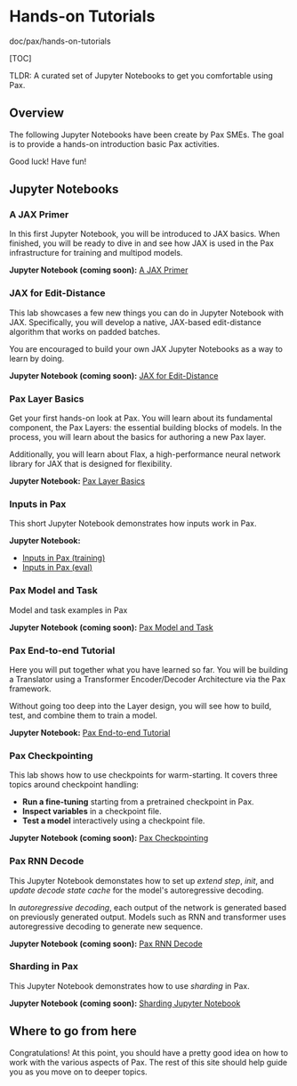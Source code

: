 # Hands-on Tutorials

doc/pax/hands-on-tutorials

[TOC]

TLDR: A curated set of Jupyter Notebooks to get you comfortable using Pax.

## Overview

The following Jupyter Notebooks have been create by Pax SMEs. The goal is to provide a hands-on introduction
basic Pax activities.

Good luck! Have fun!

## Jupyter Notebooks

### A JAX Primer

In this first Jupyter Notebook, you will be introduced to JAX basics. When finished, you
will be ready to dive in and see how JAX is used in the Pax infrastructure for
training and multipod models.

**Jupyter Notebook (coming soon):** [A JAX Primer][ipynb_jax_primer]

### JAX for Edit-Distance

This lab showcases a few new things you can do in Jupyter Notebook with JAX. Specifically,
you will develop a native, JAX-based edit-distance algorithm that works on
padded batches.

You are encouraged to build your own JAX Jupyter Notebooks as a way to learn by doing.

**Jupyter Notebook (coming soon):** [JAX for Edit-Distance][ipynb_jax_ed]

### Pax Layer Basics

Get your first hands-on look at Pax. You will learn about its fundamental
component, the Pax Layers: the essential building blocks of models. In the
process, you will learn about the basics for authoring a new Pax layer.

Additionally, you will learn about Flax, a high-performance neural network
library for JAX that is designed for flexibility.

**Jupyter Notebook:** [Pax Layer Basics][ipynb_pax_layer]

### Inputs in Pax

This short Jupyter Notebook demonstrates how inputs work in Pax.

**Jupyter Notebook:** 
* [Inputs in Pax (training)][ipynb_pax_inputs_train]
* [Inputs in Pax (eval)][ipynb_pax_inputs_eval]

### Pax Model and Task

Model and task examples in Pax

**Jupyter Notebook (coming soon):** [Pax Model and Task][ipynb_model_and_task]

### Pax End-to-end Tutorial

Here you will put together what you have learned so far. You will be building a
Translator using a Transformer Encoder/Decoder Architecture via the Pax
framework.

Without going too deep into the Layer design, you will see how to build, test,
and combine them to train a model.

**Jupyter Notebook:** [Pax End-to-end Tutorial][ipynb_pax_e2e]

### Pax Checkpointing

This lab shows how to use checkpoints for warm-starting. It covers three topics
around checkpoint handling:

*   **Run a fine-tuning** starting from a pretrained checkpoint in Pax.
*   **Inspect variables** in a checkpoint file.
*   **Test a model** interactively using a checkpoint file.

**Jupyter Notebook (coming soon):** [Pax Checkpointing][ipynb_checkpoint]

### Pax RNN Decode

This Jupyter Notebook demonstates how to set up *extend step*, *init*, and *update decode
state cache* for the model's autoregressive decoding.

In *autoregressive decoding*, each output of the network is generated based on
previously generated output. Models such as RNN and transformer uses
autoregressive decoding to generate new sequence.

**Jupyter Notebook (coming soon):** [Pax RNN Decode][ipynb_rnn_decode]

### Sharding in Pax

This Jupyter Notebook demonstrates how to use *sharding* in Pax.

**Jupyter Notebook (coming soon):** [Sharding Jupyter Notebook][ipynb_shard_hard]


## Where to go from here

Congratulations! At this point, you should have a pretty good idea on how to
work with the various aspects of Pax. The rest of this site should help guide
you as you move on to deeper topics.


<!-- Reference Links -->

[ipynb_shard_hard]: https://github.com/google/paxml/tree/main/paxml/docs/tutorials/sharding.ipynb
[ipynb_checkpoint]: https://github.com/google/paxml/tree/main/paxml/docs/tutorials/pax201_checkpointing.ipynb
[ipynb_jax_ed]: https://github.com/google/paxml/tree/main/paxml/docs/tutorials/pax101_jax_for_edit_distance.ipynb
[ipynb_jax_primer]: https://github.com/google/paxml/tree/main/paxml/docs/tutorials/pax101_jax_primer.ipynb
[ipynb_model_and_task]: https://github.com/google/paxml/tree/main/paxml/docs/tutorials/pax101_model_and_task.ipynb
[ipynb_pax_e2e]: https://github.com/google/paxml/tree/main/paxml/docs/tutorials/pax101_e2e_tutorial.ipynb
[ipynb_pax_inputs_train]: https://github.com/google/paxml/blob/main/paxml/docs/tutorials/inputs_in_Pax-train.ipynb
[ipynb_pax_inputs_eval]: https://github.com/google/paxml/blob/main/paxml/docs/tutorials/inputs_in_Pax-eval.ipynb
[ipynb_pax_layer]: https://github.com/google/paxml/tree/main/paxml/docs/tutorials/pax_layer_basics.ipynb
[ipynb_rnn_decode]: https://github.com/google/paxml/tree/main/paxml/docs/tutorials/pax_rnn_decode.ipynb
